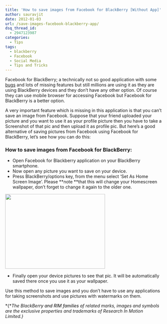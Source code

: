 ```yaml
---
title: 'How to save images from Facebook for BlackBerry [Without App]'
author: sauravjit
date: 2012-01-03
url: /save-images-facebook-blackberry-app/
dsq_thread_id:
  - 2947123987
categories:
  - Tips
tags:
  - blackberry
  - Facebook
  - Social Media
  - Tips and Tricks
---
```

Facebook for BlackBerry; a technically not so good application with some <a title="Bugs in Facebook for BlackBerry v2.0" href="http://devilsworkshop.org/bugs-facebook-blackberry-v20/" target="_blank">bugs</a> and lots of missing features but still millions are using it as they are using BlackBerry devices and they don&#8217;t have any other option. Of course they can use mobile browser for accessing Facebook but Facebook for BlackBerry is a better option.

A very important feature which is missing in this application is that you can&#8217;t save an image from Facebook. Suppose that your friend uploaded your picture and you want to use it as your profile picture then you have to take a Screenshot of that pic and then upload it as profile pic. But here&#8217;s a good alternative of saving pictures from Facebook using Facebook for BlackBerry, let&#8217;s see how you can do this:

### How to save images from Facebook for BlackBerry:

  * Open Facebook for Blackberry application on your BlackBerry smartphone.
  * Now open any picture you want to save on your device.
  * Press BlackBerry/options key, from the menu select &#8216;Set As Home Screen Image&#8217;. Please **note **that this will change your Homescreen wallpaper, don&#8217;t forget to change it again to the older one.

<img class="size-full wp-image-49169 aligncenter" title="ScreenShot_2012-01-03_05-48-00_by_s4bb" src="http://cdn.devilsworkshop.org/files/2012/01/ScreenShot_2012-01-03_05-48-00_by_s4bb.jpg" alt="" width="320" height="240" />

  * Finally open your device pictures to see that pic. It will be automatically saved there once you use it as your wallpaper.

Use this method to save images and you don&#8217;t have to use any applications for taking screenshots and use pictures with watermarks on them.

*{**The BlackBer<span style="color: #000000;">ry and RIM families o</span>f related marks, images and symbols are the exclusive properties and trademarks of Research In Motion Limited.}*

